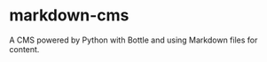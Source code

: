 markdown-cms
============

A CMS powered by Python with Bottle and using Markdown files for content.
